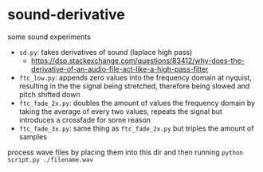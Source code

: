 # sound-derivative
some sound experiments

- `sd.py`: takes derivatives of sound (laplace high pass)
  - https://dsp.stackexchange.com/questions/83412/why-does-the-derivative-of-an-audio-file-act-like-a-high-pass-filter
- `ftc_low.py`: appends zero values into the frequency domain at nyquist, resulting in the the signal being stretched, therefore being slowed and pitch shifted down
- `ftc_fade_2x.py`: doubles the amount of values the frequency domain by taking the average of every two values, repeats the signal but introduces a crossfade for some reason 
- `ftc_fade_3x.py`: same thing as `ftc_fade_2x.py` but triples the amount of samples

process wave files by placing them into this dir and then running `python script.py ./filename.wav`
